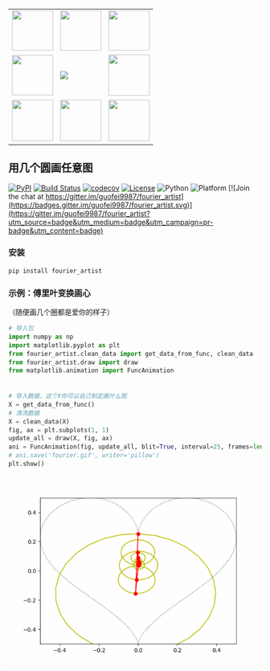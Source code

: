 

<table border="0" width="10%">
  <tr>
    <td><img src="https://github.com/guofei9987/pictures_for_blog/blob/master/tmp/1.jpg?raw=true" height="80" width="82"></td>
    <td><img src="https://github.com/guofei9987/pictures_for_blog/blob/master/tmp/2.jpg?raw=true" height="80" width="82"></td>
    <td><img src="https://github.com/guofei9987/pictures_for_blog/blob/master/tmp/3.jpg?raw=true" height="80" width="82"></td>
  </tr>
  <tr>
    <td><img src="https://github.com/guofei9987/pictures_for_blog/blob/master/tmp/4.jpg?raw=true" height="80" width="82"></td>
    <td><img src="https://img.shields.io/github/stars/guofei9987/fourier_artist.svg?style=social"></td>
    <td><img src="https://github.com/guofei9987/pictures_for_blog/blob/master/tmp/6.jpg?raw=true" height="82" width="82"></td>
  </tr>
   <tr>
    <td><img src="https://github.com/guofei9987/pictures_for_blog/blob/master/tmp/7.jpg?raw=true" height="82" width="82"></td>
    <td><img src="https://github.com/guofei9987/pictures_for_blog/blob/master/tmp/8.jpg?raw=true" height="82" width="82"></td>
    <td><img src="https://github.com/guofei9987/pictures_for_blog/blob/master/tmp/9.jpg?raw=true" height="82" width="82"></td>
  </tr>
</table>

## 用几个圆画任意图

[![PyPI](https://img.shields.io/pypi/v/fourier_artist)](https://pypi.org/project/fourier_artist/)
[![Build Status](https://travis-ci.com/guofei9987/fourier_artist.svg?branch=master)](https://travis-ci.com/guofei9987/fourier_artist)
[![codecov](https://codecov.io/gh/guofei9987/fourier_artist/branch/master/graph/badge.svg)](https://codecov.io/gh/guofei9987/fourier_artist)
[![License](https://img.shields.io/pypi/l/fourier_artist.svg)](https://github.com/guofei9987/fourier_artist/blob/master/LICENSE)
![Python](https://img.shields.io/badge/python->=3.5-green.svg)
![Platform](https://img.shields.io/badge/platform-windows%20|%20linux%20|%20macos-green.svg)
[![Join the chat at https://gitter.im/guofei9987/fourier_artist](https://badges.gitter.im/guofei9987/fourier_artist.svg)](https://gitter.im/guofei9987/fourier_artist?utm_source=badge&utm_medium=badge&utm_campaign=pr-badge&utm_content=badge)


### 安装
```bash
pip install fourier_artist
```

### 示例：傅里叶变换画心
（随便画几个圈都是爱你的样子）

```python
# 导入包
import numpy as np
import matplotlib.pyplot as plt
from fourier_artist.clean_data import get_data_from_func, clean_data
from fourier_artist.draw import draw
from matplotlib.animation import FuncAnimation


# 导入数据，这个X你可以自己制定画什么图
X = get_data_from_func()
# 清洗数据
X = clean_data(X)
fig, ax = plt.subplots(1, 1)
update_all = draw(X, fig, ax)
ani = FuncAnimation(fig, update_all, blit=True, interval=25, frames=len(X))
# ani.save('fourier.gif', writer='pillow')
plt.show()
```


![fourier](https://github.com/guofei9987/fourier_artist/blob/master/docs/fourier.gif?raw=true)